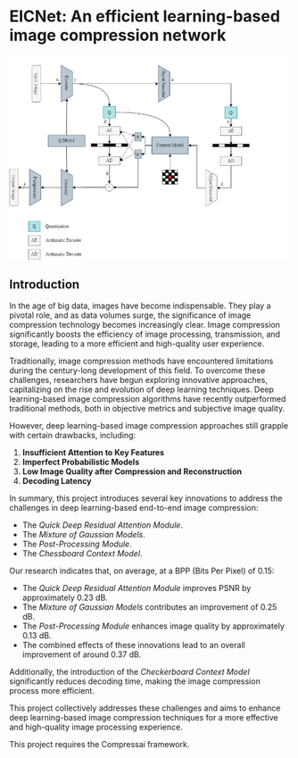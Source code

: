 # EICNet: An efficient learning-based image compression network
![avatar](3.1.png)
## Introduction

In the age of big data, images have become indispensable. They play a pivotal role, and as data volumes surge, the significance of image compression technology becomes increasingly clear. Image compression significantly boosts the efficiency of image processing, transmission, and storage, leading to a more efficient and high-quality user experience.

Traditionally, image compression methods have encountered limitations during the century-long development of this field. To overcome these challenges, researchers have begun exploring innovative approaches, capitalizing on the rise and evolution of deep learning techniques. Deep learning-based image compression algorithms have recently outperformed traditional methods, both in objective metrics and subjective image quality.

However, deep learning-based image compression approaches still grapple with certain drawbacks, including:

1. **Insufficient Attention to Key Features** 
2. **Imperfect Probabilistic Models** 
3. **Low Image Quality after Compression and Reconstruction** 
4. **Decoding Latency** 

In summary, this project introduces several key innovations to address the challenges in deep learning-based end-to-end image compression:

- The *Quick Deep Residual Attention Module*.
- The *Mixture of Gaussian Models*.
- The *Post-Processing Module*.
- The *Chessboard Context Model*.

Our research indicates that, on average, at a BPP (Bits Per Pixel) of 0.15:

- The *Quick Deep Residual Attention Module* improves PSNR by approximately 0.23 dB.
- The *Mixture of Gaussian Models* contributes an improvement of 0.25 dB.
- The *Post-Processing Module* enhances image quality by approximately 0.13 dB.
- The combined effects of these innovations lead to an overall improvement of around 0.37 dB.

Additionally, the introduction of the *Checkerboard Context Model* significantly reduces decoding time, making the image compression process more efficient.

This project collectively addresses these challenges and aims to enhance deep learning-based image compression techniques for a more effective and high-quality image processing experience.

This project requires the Compressai framework.
